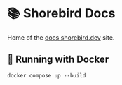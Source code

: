 # 📚 Shorebird Docs

Home of the [docs.shorebird.dev](https://docs.shorebird.dev) site.

## 🐳 Running with Docker

```
docker compose up --build
```
